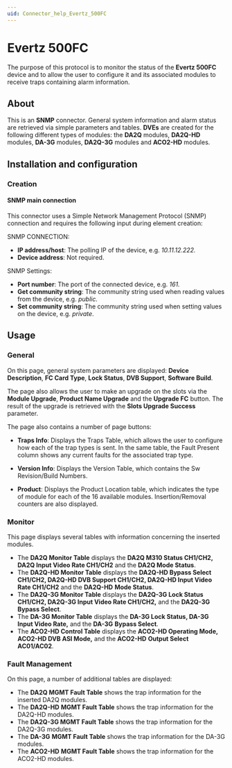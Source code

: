 ```yaml
---
uid: Connector_help_Evertz_500FC
---
```


# Evertz 500FC

The purpose of this protocol is to monitor the status of the **Evertz 500FC** device and to allow the user to configure it and its associated modules to receive traps containing alarm information.

## About

This is an **SNMP** connector. General system information and alarm status are retrieved via simple parameters and tables. **DVEs** are created for the following different types of modules: the **DA2Q** modules, **DA2Q-HD** modules, **DA-3G** modules, **DA2Q-3G** modules and **ACO2-HD** modules.

## Installation and configuration

### Creation

#### SNMP main connection

This connector uses a Simple Network Management Protocol (SNMP) connection and requires the following input during element creation:

SNMP CONNECTION:

- **IP address/host**: The polling IP of the device, e.g. *10.11.12.222.*
- **Device address**: Not required.

SNMP Settings:

- **Port number**: The port of the connected device, e.g. *161.*
- **Get community string**: The community string used when reading values from the device, e.g. *public.*
- **Set community string**: The community string used when setting values on the device, e.g. *private*.

## Usage

### General

On this page, general system parameters are displayed: **Device Description**, **FC Card Type**, **Lock Status**, **DVB Support**, **Software Build**.

The page also allows the user to make an upgrade on the slots via the **Module Upgrade**, **Product Name Upgrade** and the **Upgrade FC** button. The result of the upgrade is retrieved with the **Slots Upgrade Success** parameter.

The page also contains a number of page buttons:

- **Traps Info**: Displays the Traps Table, which allows the user to configure how each of the trap types is sent. In the same table, the Fault Present column shows any current faults for the associated trap type.

- **Version Info**: Displays the Version Table, which contains the Sw Revision/Build Numbers.

- **Product**: Displays the Product Location table, which indicates the type of module for each of the 16 available modules. Insertion/Removal counters are also displayed.

### Monitor

This page displays several tables with information concerning the inserted modules.

- The **DA2Q Monitor Table** displays the **DA2Q M310 Status CH1/CH2, DA2Q Input Video Rate CH1/CH2** and the **DA2Q Mode Status**.
- The **DA2Q-HD Monitor Table** displays the **DA2Q-HD Bypass Select CH1/CH2, DA2Q-HD DVB Support CH1/CH2, **DA2Q-HD** Input Video Rate CH1/CH2** and the **DA2Q-HD** **Mode Status**.
- The **DA2Q-3G Monitor Table** displays the **DA2Q-3G Lock Status CH1/CH2, DA2Q-3G Input Video Rate CH1/CH2,** and the **DA2Q-3G** **Bypass Select**.
- The **DA-3G Monitor Table** displays the **DA-3G Lock Status, DA-3G Input Video Rate,** and the **DA-3G** **Bypass Select**.
- The **ACO2-HD Control Table** displays the **ACO2-HD Operating Mode, ACO2-HD DVB ASI Mode,** and the **ACO2-HD** **Output Select AC01/AC02**.

### Fault Management

On this page, a number of additional tables are displayed:

- The **DA2Q MGMT Fault Table** shows the trap information for the inserted DA2Q modules.
- The **DA2Q-HD** **MGMT Fault Table** shows the trap information for the DA2Q-HD modules.
- The **DA2Q-3G MGMT Fault Table** shows the trap information for the DA2Q-3G modules.
- The **DA-3G** **MGMT Fault Table** shows the trap information for the DA-3G modules.
- The **ACO2-HD** **MGMT Fault Table** shows the trap information for the ACO2-HD modules.

